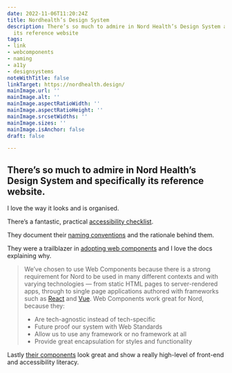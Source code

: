 ```yaml
---
date: 2022-11-06T11:20:24Z
title: Nordhealth’s Design System
description: There’s so much to admire in Nord Health’s Design System and specifically
  its reference website
tags:
- link
- webcomponents
- naming
- a11y
- designsystems
noteWithTitle: false
linkTarget: https://nordhealth.design/
mainImage.url: ''
mainImage.alt: ''
mainImage.aspectRatioWidth: ''
mainImage.aspectRatioHeight: ''
mainImage.srcsetWidths: ''
mainImage.sizes: ''
mainImage.isAnchor: false
draft: false

---
```

There’s so much to admire in Nord Health’s Design System and specifically its reference website.
---

I love the way it looks and is organised.

There’s a fantastic, practical [accessibility checklist](https://nordhealth.design/accessibility-checklist/).

They document their [naming conventions](https://nordhealth.design/naming/) and the rationale behind them.

They were a trailblazer in [adopting web components](https://nordhealth.design/web-components/) and I love the docs explaining why.

> We’ve chosen to use Web Components because there is a strong requirement for Nord to be used in many different contexts and with varying technologies — from static HTML pages to server-rendered apps, through to single page applications authored with frameworks such as [React](https://reactjs.org/) and [Vue](https://vuejs.org/). Web Components work great for Nord, because they:
>
> * Are tech-agnostic instead of tech-specific
> * Future proof our system with Web Standards
> * Allow us to use any framework or no framework at all
> * Provide great encapsulation for styles and functionality

Lastly [their components](https://nordhealth.design/components/) look great and show a really high-level of front-end and accessibility literacy.
